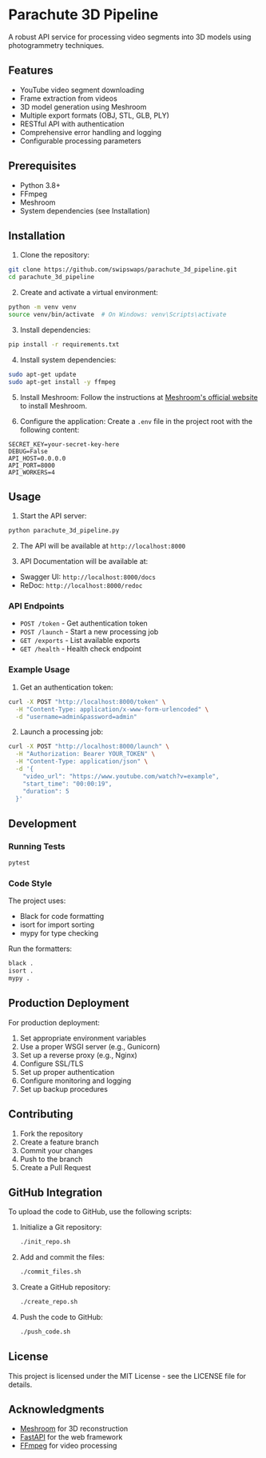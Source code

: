 # Parachute 3D Pipeline

A robust API service for processing video segments into 3D models using photogrammetry techniques.

## Features

- YouTube video segment downloading
- Frame extraction from videos
- 3D model generation using Meshroom
- Multiple export formats (OBJ, STL, GLB, PLY)
- RESTful API with authentication
- Comprehensive error handling and logging
- Configurable processing parameters

## Prerequisites

- Python 3.8+
- FFmpeg
- Meshroom
- System dependencies (see Installation)

## Installation

1. Clone the repository:
```bash
git clone https://github.com/swipswaps/parachute_3d_pipeline.git
cd parachute_3d_pipeline
```

2. Create and activate a virtual environment:
```bash
python -m venv venv
source venv/bin/activate  # On Windows: venv\Scripts\activate
```

3. Install dependencies:
```bash
pip install -r requirements.txt
```

4. Install system dependencies:
```bash
sudo apt-get update
sudo apt-get install -y ffmpeg
```

5. Install Meshroom:
Follow the instructions at [Meshroom's official website](https://github.com/alicevision/meshroom) to install Meshroom.

6. Configure the application:
Create a `.env` file in the project root with the following content:
```env
SECRET_KEY=your-secret-key-here
DEBUG=False
API_HOST=0.0.0.0
API_PORT=8000
API_WORKERS=4
```

## Usage

1. Start the API server:
```bash
python parachute_3d_pipeline.py
```

2. The API will be available at `http://localhost:8000`

3. API Documentation will be available at:
- Swagger UI: `http://localhost:8000/docs`
- ReDoc: `http://localhost:8000/redoc`

### API Endpoints

- `POST /token` - Get authentication token
- `POST /launch` - Start a new processing job
- `GET /exports` - List available exports
- `GET /health` - Health check endpoint

### Example Usage

1. Get an authentication token:
```bash
curl -X POST "http://localhost:8000/token" \
  -H "Content-Type: application/x-www-form-urlencoded" \
  -d "username=admin&password=admin"
```

2. Launch a processing job:
```bash
curl -X POST "http://localhost:8000/launch" \
  -H "Authorization: Bearer YOUR_TOKEN" \
  -H "Content-Type: application/json" \
  -d '{
    "video_url": "https://www.youtube.com/watch?v=example",
    "start_time": "00:00:19",
    "duration": 5
  }'
```

## Development

### Running Tests

```bash
pytest
```

### Code Style

The project uses:
- Black for code formatting
- isort for import sorting
- mypy for type checking

Run the formatters:
```bash
black .
isort .
mypy .
```

## Production Deployment

For production deployment:

1. Set appropriate environment variables
2. Use a proper WSGI server (e.g., Gunicorn)
3. Set up a reverse proxy (e.g., Nginx)
4. Configure SSL/TLS
5. Set up proper authentication
6. Configure monitoring and logging
7. Set up backup procedures

## Contributing

1. Fork the repository
2. Create a feature branch
3. Commit your changes
4. Push to the branch
5. Create a Pull Request

## GitHub Integration

To upload the code to GitHub, use the following scripts:

1.  Initialize a Git repository:
    ```bash
    ./init_repo.sh
    ```
2.  Add and commit the files:
    ```bash
    ./commit_files.sh
    ```
3.  Create a GitHub repository:
    ```bash
    ./create_repo.sh
    ```
4.  Push the code to GitHub:
    ```bash
    ./push_code.sh
    ```

## License

This project is licensed under the MIT License - see the LICENSE file for details.

## Acknowledgments

- [Meshroom](https://github.com/alicevision/meshroom) for 3D reconstruction
- [FastAPI](https://fastapi.tiangolo.com/) for the web framework
- [FFmpeg](https://ffmpeg.org/) for video processing
